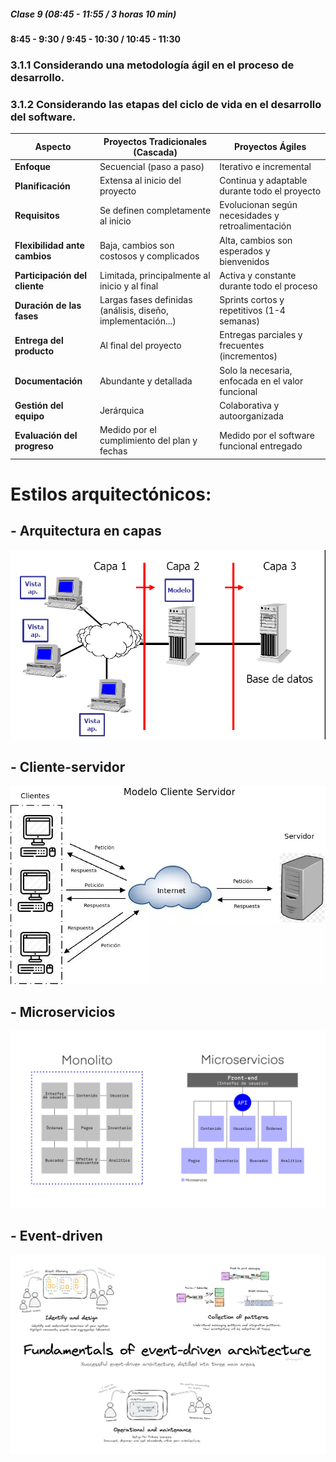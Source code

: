 ##### Clase 9 (08:45 - 11:55 / 3 horas 10 min)
#### 8:45 - 9:30 / 9:45 - 10:30 / 10:45 - 11:30

### 3.1.1 Considerando una metodología ágil en el proceso de desarrollo.
### 3.1.2 Considerando las etapas del ciclo de vida en el desarrollo del software.
| **Aspecto**                   | **Proyectos Tradicionales (Cascada)**                        | **Proyectos Ágiles**                              |
| ----------------------------- | ------------------------------------------------------------ | ------------------------------------------------- |
| **Enfoque**                   | Secuencial (paso a paso)                                     | Iterativo e incremental                           |
| **Planificación**             | Extensa al inicio del proyecto                               | Continua y adaptable durante todo el proyecto     |
| **Requisitos**                | Se definen completamente al inicio                           | Evolucionan según necesidades y retroalimentación |
| **Flexibilidad ante cambios** | Baja, cambios son costosos y complicados                     | Alta, cambios son esperados y bienvenidos         |
| **Participación del cliente** | Limitada, principalmente al inicio y al final                | Activa y constante durante todo el proceso        |
| **Duración de las fases**     | Largas fases definidas (análisis, diseño, implementación...) | Sprints cortos y repetitivos (1-4 semanas)        |
| **Entrega del producto**      | Al final del proyecto                                        | Entregas parciales y frecuentes (incrementos)     |
| **Documentación**             | Abundante y detallada                                        | Solo la necesaria, enfocada en el valor funcional |
| **Gestión del equipo**        | Jerárquica                                                   | Colaborativa y autoorganizada                     |
| **Evaluación del progreso**   | Medido por el cumplimiento del plan y fechas                 | Medido por el software funcional entregado        |

# **Estilos arquitectónicos**:
##  - Arquitectura en capas
![Arquitectura de 3 capas](img/three_layers.webp)

## - Cliente-servidor
![Arquitectura Cliente-Servidor](img/diagrama-cliente-servidor.webp)

## - Microservicios
![Arquitectura de Microservicios](img/Featured_-_que_es_un_microservicio-2352715126.jpg)

## - Event-driven
![Arquitectura](img/fundamentals-of-eda-2539177042.png)
